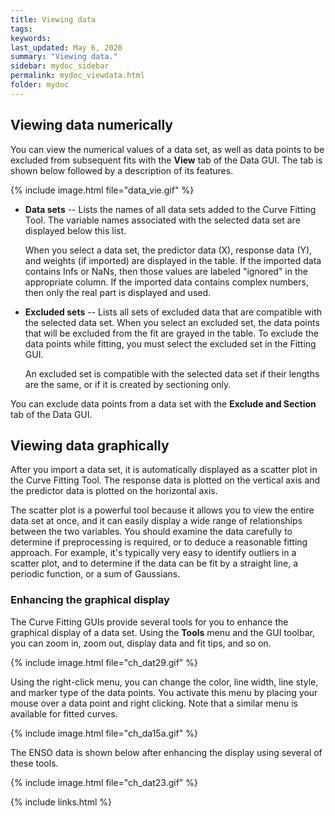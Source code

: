 ```yaml
---
title: Viewing data
tags:
keywords:
last_updated: May 6, 2020
summary: "Viewing data."
sidebar: mydoc_sidebar
permalink: mydoc_viewdata.html
folder: mydoc
---
```

## Viewing data numerically
You can view the numerical values of a data set, as well as data points to be excluded from subsequent fits with the **View** tab of the Data GUI. The tab is shown below followed by a description of its features.

{% include image.html file="data_vie.gif" %}

* **Data sets** -- Lists the names of all data sets added to the Curve Fitting Tool. The variable names associated with the selected data set are displayed below this list.

	When you select a data set, the predictor data (X), response data (Y), and weights (if imported) are displayed in the table. If the imported data contains Infs or NaNs, then those values are labeled "ignored" in the appropriate column. If the imported data contains complex numbers, then only the real part is displayed and used.

* **Excluded sets** -- Lists all sets of excluded data that are compatible with the selected data set. When you select an excluded set, the data points that will be excluded from the fit are grayed in the table. To exclude the data points while fitting, you must select the excluded set in the Fitting GUI.

	An excluded set is compatible with the selected data set if their lengths are the same, or if it is created by sectioning only.

You can exclude data points from a data set with the **Exclude and Section** tab of the Data GUI.

## Viewing data graphically
After you import a data set, it is automatically displayed as a scatter plot in the Curve Fitting Tool. The response data is plotted on the vertical axis and the predictor data is plotted on the horizontal axis.

The scatter plot is a powerful tool because it allows you to view the entire data set at once, and it can easily display a wide range of relationships between the two variables. You should examine the data carefully to determine if preprocessing is required, or to deduce a reasonable fitting approach. For example, it's typically very easy to identify outliers in a scatter plot, and to determine if the data can be fit by a straight line, a periodic function, or a sum of Gaussians.

### Enhancing the graphical display
The Curve Fitting GUIs provide several tools for you to enhance the graphical display of a data set. Using the **Tools** menu and the GUI toolbar, you can zoom in, zoom out, display data and fit tips, and so on.

{% include image.html file="ch_dat29.gif" %}

Using the right-click menu, you can change the color, line width, line style, and marker type of the data points. You activate this menu by placing your mouse over a data point and right clicking. Note that a similar menu is available for fitted curves.

{% include image.html file="ch_da15a.gif" %}

The ENSO data is shown below after enhancing the display using several of these tools.

{% include image.html file="ch_dat23.gif" %}

{% include links.html %}

